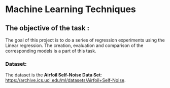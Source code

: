 # Machine Learning Techniques <br />

## The objective of the task : <br />
The goal of this project is to do a series of regression experiments using the Linear regression. The creation, evaluation and comparison of the corresponding models is a part of this task.
 <br />
### Dataset:<br />
The dataset is the **Airfoil Self-Noise Data Set**: https://archive.ics.uci.edu/ml/datasets/Airfoil+Self-Noise.
